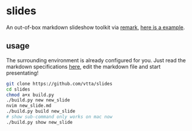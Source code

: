 # slides

An out-of-box markdown slideshow toolkit via [remark](https://github.com/gnab/remark), [here is a example](https://vtta.github.io/slides/2.html).

## usage

The surrounding environment is already configured for you.
Just read the markdown specifications [here](https://github.com/gnab/remark/wiki/Markdown), edit the markdown file and start presentating! 

```bash
git clone https://github.com/vtta/slides
cd slides
chmod a+x build.py
./build.py new new_slide
nvim new_slide.md
./build.py build new_slide
# show sub-command only works on mac now
./build.py show new_slide
```
